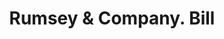 ---
doi: 10.7916/D8SF47BJ
date_other: '1890'
date_other_textual: 1890-1899
form: printed ephemera
genre:
- Invoices
name:
- Rumsey & Company
object_in_context_url: https://biggert.cul.columbia.edu/items/view/ave_biggert_01202
subject_hierarchical_geographic:
- Seneca Falls, New York, United States
subject_name:
- Rumsey & Company
title: Rumsey & Company. Bill
sort_title: Rumsey & Company. Bill
call_number: ave_biggert_01202
coordinates:
- 42.90861111111111,-76.79805555555555
pid: ave_biggert_01202
identifiers: ave_biggert_01202
thumbnail: https://derivativo-3.library.columbia.edu/iiif/2/ldpd:343352/full/!256,256/0/native.jpg
permalink: "/biggert/ave_biggert_01202/"
layout: iiif-image-page
---